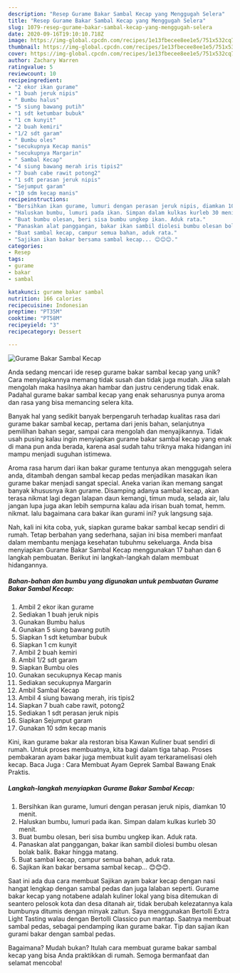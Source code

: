```yaml
---
description: "Resep Gurame Bakar Sambal Kecap yang Menggugah Selera"
title: "Resep Gurame Bakar Sambal Kecap yang Menggugah Selera"
slug: 1079-resep-gurame-bakar-sambal-kecap-yang-menggugah-selera
date: 2020-09-16T19:10:10.718Z
image: https://img-global.cpcdn.com/recipes/1e13fbecee8ee1e5/751x532cq70/gurame-bakar-sambal-kecap-foto-resep-utama.jpg
thumbnail: https://img-global.cpcdn.com/recipes/1e13fbecee8ee1e5/751x532cq70/gurame-bakar-sambal-kecap-foto-resep-utama.jpg
cover: https://img-global.cpcdn.com/recipes/1e13fbecee8ee1e5/751x532cq70/gurame-bakar-sambal-kecap-foto-resep-utama.jpg
author: Zachary Warren
ratingvalue: 5
reviewcount: 10
recipeingredient:
- "2 ekor ikan gurame"
- "1 buah jeruk nipis"
- " Bumbu halus"
- "5 siung bawang putih"
- "1 sdt ketumbar bubuk"
- "1 cm kunyit"
- "2 buah kemiri"
- "1/2 sdt garam"
- " Bumbu oles"
- "secukupnya Kecap manis"
- "secukupnya Margarin"
- " Sambal Kecap"
- "4 siung bawang merah iris tipis2"
- "7 buah cabe rawit potong2"
- "1 sdt perasan jeruk nipis"
- "Sejumput garam"
- "10 sdm kecap manis"
recipeinstructions:
- "Bersihkan ikan gurame, lumuri dengan perasan jeruk nipis, diamkan 10 menit."
- "Haluskan bumbu, lumuri pada ikan. Simpan dalam kulkas kurleb 30 menit."
- "Buat bumbu olesan, beri sisa bumbu ungkep ikan. Aduk rata."
- "Panaskan alat panggangan, bakar ikan sambil diolesi bumbu olesan bolak balik. Bakar hingga matang."
- "Buat sambal kecap, campur semua bahan, aduk rata."
- "Sajikan ikan bakar bersama sambal kecap... 😊😊😊."
categories:
- Resep
tags:
- gurame
- bakar
- sambal

katakunci: gurame bakar sambal 
nutrition: 166 calories
recipecuisine: Indonesian
preptime: "PT35M"
cooktime: "PT58M"
recipeyield: "3"
recipecategory: Dessert

---
```



![Gurame Bakar Sambal Kecap](https://img-global.cpcdn.com/recipes/1e13fbecee8ee1e5/751x532cq70/gurame-bakar-sambal-kecap-foto-resep-utama.jpg)

Anda sedang mencari ide resep gurame bakar sambal kecap yang unik? Cara menyiapkannya memang tidak susah dan tidak juga mudah. Jika salah mengolah maka hasilnya akan hambar dan justru cenderung tidak enak. Padahal gurame bakar sambal kecap yang enak seharusnya punya aroma dan rasa yang bisa memancing selera kita.

Banyak hal yang sedikit banyak berpengaruh terhadap kualitas rasa dari gurame bakar sambal kecap, pertama dari jenis bahan, selanjutnya pemilihan bahan segar, sampai cara mengolah dan menyajikannya. Tidak usah pusing kalau ingin menyiapkan gurame bakar sambal kecap yang enak di mana pun anda berada, karena asal sudah tahu triknya maka hidangan ini mampu menjadi suguhan istimewa.

Aroma rasa harum dari ikan bakar gurame tentunya akan menggugah selera anda, ditambah dengan sambal kecap pedas menjadikan masakan ikan gurame bakar menjadi sangat special. Aneka varian ikan memang sangat banyak khususnya ikan gurame. Disamping adanya sambal kecap, akan terasa nikmat lagi degan lalapan daun kemangi, timun muda, selada air, lalu jangan lupa juga akan lebih sempurna kalau ada irisan buah tomat, hemm. nikmat. lalu bagaimana cara bakar ikan gurami ini? yuk langsung saja.


Nah, kali ini kita coba, yuk, siapkan gurame bakar sambal kecap sendiri di rumah. Tetap berbahan yang sederhana, sajian ini bisa memberi manfaat dalam membantu menjaga kesehatan tubuhmu sekeluarga. Anda bisa menyiapkan Gurame Bakar Sambal Kecap menggunakan 17 bahan dan 6 langkah pembuatan. Berikut ini langkah-langkah dalam membuat hidangannya.

<!--inarticleads1-->

##### Bahan-bahan dan bumbu yang digunakan untuk pembuatan Gurame Bakar Sambal Kecap:

1. Ambil 2 ekor ikan gurame
1. Sediakan 1 buah jeruk nipis
1. Gunakan  Bumbu halus
1. Gunakan 5 siung bawang putih
1. Siapkan 1 sdt ketumbar bubuk
1. Siapkan 1 cm kunyit
1. Ambil 2 buah kemiri
1. Ambil 1/2 sdt garam
1. Siapkan  Bumbu oles
1. Gunakan secukupnya Kecap manis
1. Sediakan secukupnya Margarin
1. Ambil  Sambal Kecap
1. Ambil 4 siung bawang merah, iris tipis2
1. Siapkan 7 buah cabe rawit, potong2
1. Sediakan 1 sdt perasan jeruk nipis
1. Siapkan Sejumput garam
1. Gunakan 10 sdm kecap manis


Kini, ikan gurame bakar ala restoran bisa Kawan Kuliner buat sendiri di rumah. Untuk proses membuatnya, kita bagi dalam tiga tahap. Proses pembakaran ayam bakar juga membuat kulit ayam terkaramelisasi oleh kecap. Baca Juga : Cara Membuat Ayam Geprek Sambal Bawang Enak Praktis. 

<!--inarticleads2-->

##### Langkah-langkah menyiapkan Gurame Bakar Sambal Kecap:

1. Bersihkan ikan gurame, lumuri dengan perasan jeruk nipis, diamkan 10 menit.
1. Haluskan bumbu, lumuri pada ikan. Simpan dalam kulkas kurleb 30 menit.
1. Buat bumbu olesan, beri sisa bumbu ungkep ikan. Aduk rata.
1. Panaskan alat panggangan, bakar ikan sambil diolesi bumbu olesan bolak balik. Bakar hingga matang.
1. Buat sambal kecap, campur semua bahan, aduk rata.
1. Sajikan ikan bakar bersama sambal kecap... 😊😊😊.


Saat ini ada dua cara membuat Sajikan ayam bakar kecap dengan nasi hangat lengkap dengan sambal pedas dan juga lalaban seperti. Gurame bakar kecap yang notabene adalah kuliner lokal yang bisa ditemukan di seantero pelosok kota dan desa ditanah air, tidak berubah kelezatannya kala bumbunya ditumis dengan minyak zaitun. Saya menggunakan Bertolli Extra Light Tasting walau dengan Bertolli Classico pun mantap. Saatnya membuat sambal pedas, sebagai pendamping ikan gurame bakar. Tip dan sajian ikan gurami bakar dengan sambal pedas. 

Bagaimana? Mudah bukan? Itulah cara membuat gurame bakar sambal kecap yang bisa Anda praktikkan di rumah. Semoga bermanfaat dan selamat mencoba!
